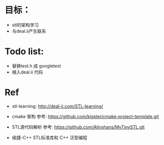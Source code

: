 

# 目标：
- stl的架构学习
- 与deal.ii产生联系

# Todo list:
- 替换test.h 成 googletest
- 植入deal.ii 代码


# Ref
- stl-learning: http://deal-ii.com/STL-learning/

- cmake 架构 参考: https://github.com/kigster/cmake-project-template.git

- STL源代码解析 参考: 	https://github.com/Alinshans/MyTinySTL.git

- 侯捷-C++ STL标准库和 C++ 泛型编程 
